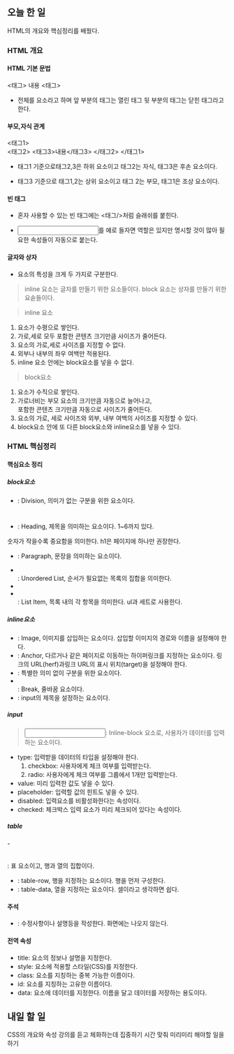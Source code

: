 ## 오늘 한 일

HTML의 개요와 핵심정리를  배웠다.

### HTML 개요

#### HTML 기본 문법

<태그> 내용 <태그>	

- 전체를 요소라고 하며 앞 부분의 태그는 열린 태그 뒷 부분의 태그는 닫힌 태그라고 한다.

#### 부모,자식 관계

<태그1>	
  <태그2>
   <태그3>내용</태그3>
  </태그2>
</태그1>

- 태그1 기준으로태그2,3은 하위 요소이고 태그2는 자식, 태그3은 후손 요소이다.

- 태그3 기준으로 태그1,2는 상위 요소이고 태그 2는 부모, 태그1은 조상 요소이다.

#### 빈 태그

- 혼자 사용할 수 있는 빈 태그에는 <태그/>처럼 슬래쉬를 붙힌다.

- <input>를 예로 들자면
역할은 있지만 명시할 것이 많아 필요한 속성들이 자동으로 붙는다.

#### 글자와 상자

- 요소의 특성을 크게 두 가지로 구분한다.
>inline 요소는 글자를 만들기 위한 요소들이다.
>block 요소는 상자를 만들기 위한 요솓들이다.

> inline 요소

1. 요소가 수평으로 쌓인다.
2. 가로,세로 모두 포함한 콘텐츠 크기만큼 사이즈가 줄어든다.
3. 요소의 가로,세로 사이즈를 지정할 수 없다.
4. 외부나 내부의 좌우 여백만 적용된다.
5. inline 요소 안에는 block요소를 넣을 수 없다.

> block요소

1. 요소가 수직으로 쌓인다.
2. 가로너비는 부모 요소의 크기만큼 자동으로 늘어나고,   
포함한 콘텐츠 크기만큼 자동으로 사이즈가 줄어든다.
3. 요소의 가로, 세로 사이즈와 외부, 내부 여백의 사이즈를 지정할 수 있다.
4. block요소 안에 또 다른 block요소와  inline요소를 넣을 수 있다.

### HTML 핵심정리

#### 핵심요소 정리

##### block요소

- <div></div>: Division, 의미가 없는 구분을 위한 요소이다.
- <h1></h1>: Heading, 제목을 의미하는 요소이다. 1~6까지 있다. 
숫자가 작을수록 중요함을 의미한다. h1은 페이지에 하나만 권장한다.
- <p>: Paragraph, 문장을 의미하는 요소이다.
- <ul></ul>: Unordered List, 순서가 필요없는 목록의 집합을 의미한다.
- <li></li>: List Item, 목록 내의 각 항목을 의미한다. ul과 세트로 사용한다.

##### inline요소

- <img/>: Image, 이미지를 삽입하는 요소이다. 삽입할 이미지의 경로와 이름을 설정해야 한다.
- <a></a>: Anchor, 다르거나 같은 페이지로 이동하는 하이퍼링크를 지정하는 요소이다. 링크의 URL(herf)과링크 URL의 표시 위치(target)을 설정해야 한다.
- <span></span>: 특별한 의미 없이 구분을 위한 요소이다.
- <br/>: Break, 줄바꿈 요소이다.
- <label></label>: input의 제목을 설정하는 요소이다.

##### input

> <input/>: Inline-block 요소로, 사용자가 데이터를 입력하는 요소이다.
- type: 입력받을 데이터의 타입을 설정해야 한다. 
	1. checkbox: 사용자에게 체크 여부를 입력받는다.
	2. radio: 사용자에게 체크 여부를 그룹에서 1개만 입력받는다.
- value: 미리 입력한 값도 넣을 수 있다. 
- placeholder: 입력할 값의 힌트도 넣을 수 있다.
- disabled: 입력요소를 비활성화한다는 속성이다.
- checked: 체크박스 입력 요소가 미리 체크되어 있다는 속성이다.

##### table

-<table></table>: 표 요소이고, 행과 열의 집합이다.

- <tr></tr>: table-row, 행을 지정하는 요소이다. 행을 먼저 구성한다.
- <td></td>: table-data, 열을 지정하는 요소이다. 셀이라고 생각하면 쉽다.

#### 주석

- <!--주석-->: 수정사항이나 설명등을 작성한다. 화면에는 나오지 않는다.

#### 전역 속성

- title: 요소의 정보나 설명을 지정한다.
- style: 요소에 적용할 스타일(CSS)를 지정한다.
- class: 요소를 지칭하는 중복 가능한 이름이다.
- id: 요소를 지칭하는 고유한 이름이다.
- data: 요소에 데이터를 지정한다. 이름을 달고 데이터를 저장하는 용도이다. 

## 내일 할 일
CSS의 개요와 속성 강의를 듣고 체화하는데 집중하기
시간 맞춰 미리미리 해야할 일을 하기

